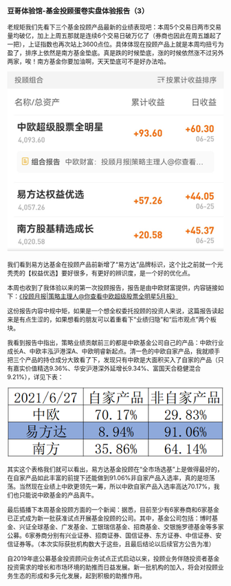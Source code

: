 ### 豆哥体验馆-基金投顾蛋卷实盘体验报告（3）

老规矩我们先看下三个基金投顾产品最新的业绩表现吧：本周5个交易日两市交易量均破亿，加上上周五那就是连续6个交易日破万亿了（券商也因此在周五雄起了一把），上证指数也再次站上3600点位。具体体现在投顾产品上就是本周均扭亏为盈了，排序上依然是南方基金垫底。真是跌的时候垫底，涨的时候依然涨不过另外两家，唉！南方基金你要加油啊，天天垫底可不是好办法哈。

![本周业绩](../img/jjtg-cp3-1.jpg)

我们看到易方达基金在投顾产品前新增了“易方达”品牌标识，这个比之前就一个光秃秃的【权益优选】要好很多，有更好的辨识度，是一个好的优化点。

本周也收到了我体验以来的第一次投顾报告，报告是由中欧财富提供，内容链接如下：[《投顾月报|策略主理人@你查看中欧超级股票全明星5月报》 ](https://xueqiu.com/5921017045/186873306)

这份报告内容中规中矩，如果是一个想全权委托投顾的投资人来说，这篇报告读起来是有点生涩的，如果想看的朋友可以着重看下“业绩归隐”和“后市观点”两个板块。

我看到报告中指出，策略业绩贡献前三的都是中欧基金公司自己的产品：中欧行业成长A、中欧丰泓沪港深A、中欧明睿新起点。清一色的中欧自家产品，我就顺手把三个产品的持仓成分大致看了下，发现只有中欧是大面积买入了自家的产品（只有嘉实价值精选9.36%、华安沪港深外延增长9.34%、富国天合稳健混合9.21%），详见下表：

![自家率](../img/jjtg-cp3-2.png)

其实这个表格我们就可以看出，易方达基金投顾在“全市场选基”上是做得最好的，在自家产品如此丰富的前提下还能做到91.06%非自家产品入选率，真的是坦荡荡。当然现在业绩上中欧更领先一筹，所以中欧自家产品入选率高达70.17%，我们也只能说中欧基金的产品真牛。

最后插播下本周基金投顾方面的一个新闻：据悉，目前至少有6家券商和6家基金已正式成为新一批获准试点开展基金投顾的公司。其中，基金公司包括：博时基金、兴证全球基金、广发基金、工银瑞信基金、招商基金、交银施罗德基金等多家公募。6家券商分别有兴业证券、招商证券、国信证券、东方证券、中信证券、安信证券等。（本次实际获批机构数大于这些，且最后结论以后续官方公告为准）

自2019年底公募基金投资顾问业务试点正式启动以来，投顾业务伴随投资者基金投资需求的增长和市场环境的助推而日益发展。新一批机构的加入，将会对投顾业务生态的形成和多元化发展，起到积极的助推作用。